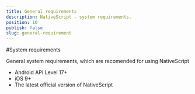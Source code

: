 ```yaml
---
title: General requirements
description: NativeScript - system requirements.
position: 10
publish: false
slug: general-requirement
---
```


#System requirements

General system requirements, which are recomended for using NativeScript

* Android API Level 17+ 
* iOS 9+
* The latest official version of NativeScript